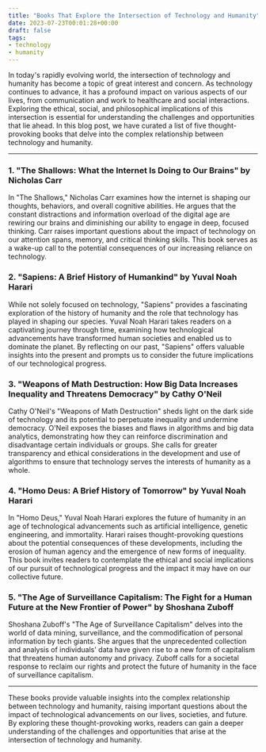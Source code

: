 ```yaml
---
title: "Books That Explore the Intersection of Technology and Humanity"
date: 2023-07-23T00:01:28+00:00
draft: false
tags: 
- technology
- humanity
---
```


In today's rapidly evolving world, the intersection of technology and humanity has become a topic of great interest and concern. As technology continues to advance, it has a profound impact on various aspects of our lives, from communication and work to healthcare and social interactions. Exploring the ethical, social, and philosophical implications of this intersection is essential for understanding the challenges and opportunities that lie ahead. In this blog post, we have curated a list of five thought-provoking books that delve into the complex relationship between technology and humanity.

---

### 1. "The Shallows: What the Internet Is Doing to Our Brains" by Nicholas Carr

In "The Shallows," Nicholas Carr examines how the internet is shaping our thoughts, behaviors, and overall cognitive abilities. He argues that the constant distractions and information overload of the digital age are rewiring our brains and diminishing our ability to engage in deep, focused thinking. Carr raises important questions about the impact of technology on our attention spans, memory, and critical thinking skills. This book serves as a wake-up call to the potential consequences of our increasing reliance on technology.

### 2. "Sapiens: A Brief History of Humankind" by Yuval Noah Harari

While not solely focused on technology, "Sapiens" provides a fascinating exploration of the history of humanity and the role that technology has played in shaping our species. Yuval Noah Harari takes readers on a captivating journey through time, examining how technological advancements have transformed human societies and enabled us to dominate the planet. By reflecting on our past, "Sapiens" offers valuable insights into the present and prompts us to consider the future implications of our technological progress.

### 3. "Weapons of Math Destruction: How Big Data Increases Inequality and Threatens Democracy" by Cathy O'Neil

Cathy O'Neil's "Weapons of Math Destruction" sheds light on the dark side of technology and its potential to perpetuate inequality and undermine democracy. O'Neil exposes the biases and flaws in algorithms and big data analytics, demonstrating how they can reinforce discrimination and disadvantage certain individuals or groups. She calls for greater transparency and ethical considerations in the development and use of algorithms to ensure that technology serves the interests of humanity as a whole.

### 4. "Homo Deus: A Brief History of Tomorrow" by Yuval Noah Harari

In "Homo Deus," Yuval Noah Harari explores the future of humanity in an age of technological advancements such as artificial intelligence, genetic engineering, and immortality. Harari raises thought-provoking questions about the potential consequences of these developments, including the erosion of human agency and the emergence of new forms of inequality. This book invites readers to contemplate the ethical and social implications of our pursuit of technological progress and the impact it may have on our collective future.

### 5. "The Age of Surveillance Capitalism: The Fight for a Human Future at the New Frontier of Power" by Shoshana Zuboff

Shoshana Zuboff's "The Age of Surveillance Capitalism" delves into the world of data mining, surveillance, and the commodification of personal information by tech giants. She argues that the unprecedented collection and analysis of individuals' data have given rise to a new form of capitalism that threatens human autonomy and privacy. Zuboff calls for a societal response to reclaim our rights and protect the future of humanity in the face of surveillance capitalism.

---

These books provide valuable insights into the complex relationship between technology and humanity, raising important questions about the impact of technological advancements on our lives, societies, and future. By exploring these thought-provoking works, readers can gain a deeper understanding of the challenges and opportunities that arise at the intersection of technology and humanity.
